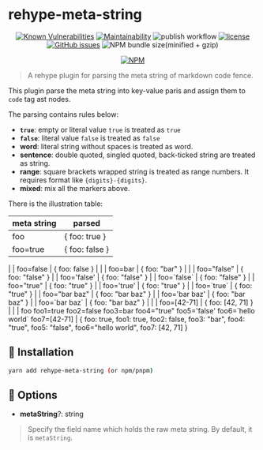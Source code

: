 # rehype-meta-string

<div align="center">

[![Known Vulnerabilities][known-vulnerabilities-image]][known-vulnerabilities-url]
[![Maintainability][maintainability-image]][maintainability-url]
![publish workflow][publish-workflow-image]
[![license][license-image]][license-url]
[![GitHub issues][github-issues-image]][github-issues-url]
![NPM bundle size(minified + gzip)][bundle-size-image]

[known-vulnerabilities-image]: https://snyk.io/test/github/zheeeng/rehype-meta-string/badge.svg
[known-vulnerabilities-url]: https://snyk.io/test/github/zheeeng/rehype-meta-string

[maintainability-image]: https://api.codeclimate.com/v1/badges/d3eaf22221bf57742429/maintainability
[maintainability-url]: https://codeclimate.com/github/zheeeng/rehype-meta-string/maintainability

[publish-workflow-image]: https://github.com/zheeeng/rehype-meta-string/actions/workflows/publish.yml/badge.svg

[license-image]: https://img.shields.io/github/license/mashape/apistatus.svg
[license-url]: https://github.com/zheeeng/rehype-meta-string/blob/master/LICENSE

[github-issues-image]: https://img.shields.io/github/issues/zheeeng/rehype-meta-string
[github-issues-url]: https://github.com/zheeeng/rehype-meta-string/issues

[bundle-size-image]: https://img.shields.io/bundlephobia/minzip/rehype-meta-string.svg

[![NPM](https://nodei.co/npm/rehype-meta-string.png?downloads=true&downloadRank=true&stars=true)](https://nodei.co/npm/rehype-meta-string/)

</div>

> A rehype plugin for parsing the meta string of markdown code fence.

This plugin parse the meta string into key-value paris and assign them to `code` tag ast nodes.

The parsing contains rules below:

* **`true`**: empty or literal value `true` is treated as `true`
* **`false`**: literal value `false` is treated as `false`
* **word**: literal string without spaces is treated as word.
* **sentence**: double quoted, singled quoted, back-ticked string are treated as string.
* **range**: square brackets wrapped string is treated as range numbers. It requires format like `{digits}-{digits}`.
* **mixed**: mix all the markers above.

There is the illustration table:

| meta string     | parsed |
| --------------- | ------------------- |
| foo             | { foo: true }       |
| foo=true        | { foo: false }      |
|
| foo=false       | { foo: false }      |
|
| foo=bar         | { foo: "bar" }      |
|
| foo="false"     | { foo: "false" }    |
| foo='false'     | { foo: "false" }    |
| foo=\`false\`   | { foo: "false" }    |
| foo="true"      | { foo: "true" }     |
| foo='true'      | { foo: "true" }     |
| foo=\`true\`    | { foo: "true" }     |
| foo="bar baz"   | { foo: "bar baz" }  |
| foo='bar baz'   | { foo: "bar baz" }  |
| foo=\`bar baz\` | { foo: "bar baz" }  |
|
| foo=[42-71]     | { foo: [42, 71] }   |
|
| foo foo1=true foo2=false foo3=bar foo4="true" foo5='false' foo6=\`hello world\` foo7=[42-71] | { foo: true, foo1: true, foo2: false, foo3: "bar", foo4: "true", foo5: "false", foo6="hello world", foo7: [42, 71] }

## 🧩  Installation

```bash
yarn add rehype-meta-string (or npm/pnpm)
```

## 💫 Options

* **metaString**?: string

> Specify the field name which holds the raw meta string. By default, it is `metaString`.
